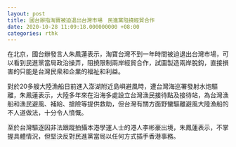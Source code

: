 ```yaml
---
layout: post
title: 國台辦指淘寶被迫退出台灣市場　民進黨阻撓經貿合作
date: 2020-10-28 11:09:18.000000000 +08:00
categories: rthk
---
```


在北京，國台辦發言人朱鳳蓮表示，淘寶台灣不到一年時間被迫退出台灣市場，可以看到民進黨當局政治操弄，阻撓限制兩岸經貿合作，試圖製造兩岸脫鈎，直接損害的只能是台灣民衆和企業的福祉和利益。

對於20多艘大陸漁船日前進入澎湖附近島嶼避風時，遭台灣海巡署發射水炮驅離，朱鳳蓮表示，大陸多年來在沿海多處設立台灣漁民接待點及接待站，為台灣漁船和漁民避風、補給、搶險等提供救助，但台灣有關方面野蠻驅離避風大陸漁船的不人道做法，十分令人憤慨。

至於台灣驅逐因非法跟蹤拍攝本港學運人士的港人李彬豪出境，朱鳳蓮表示，不掌握具體情況，但堅決反對民進黨當局以任何方式插手香港事務。
